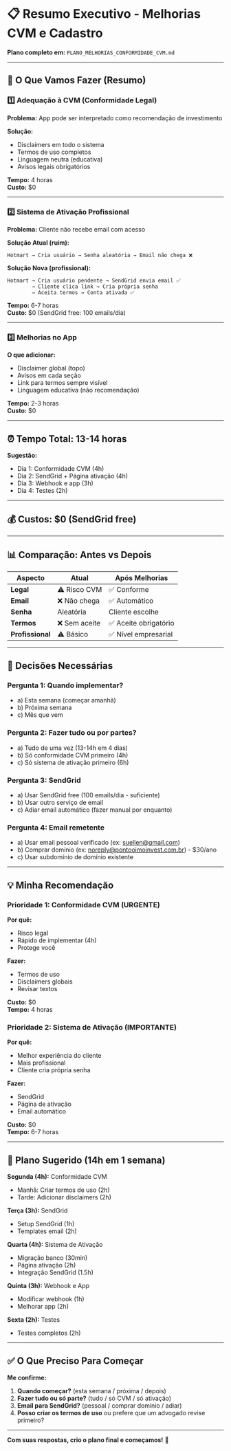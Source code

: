 # 📋 Resumo Executivo - Melhorias CVM e Cadastro

**Plano completo em:** `PLANO_MELHORIAS_CONFORMIDADE_CVM.md`

---

## 🎯 O Que Vamos Fazer (Resumo)

### 1️⃣ Adequação à CVM (Conformidade Legal)

**Problema:** App pode ser interpretado como recomendação de investimento

**Solução:**
- Disclaimers em todo o sistema
- Termos de uso completos
- Linguagem neutra (educativa)
- Avisos legais obrigatórios

**Tempo:** 4 horas  
**Custo:** $0

---

### 2️⃣ Sistema de Ativação Profissional

**Problema:** Cliente não recebe email com acesso

**Solução Atual (ruim):**
```
Hotmart → Cria usuário → Senha aleatória → Email não chega ❌
```

**Solução Nova (profissional):**
```
Hotmart → Cria usuário pendente → SendGrid envia email ✅
        → Cliente clica link → Cria própria senha
        → Aceita termos → Conta ativada ✅
```

**Tempo:** 6-7 horas  
**Custo:** $0 (SendGrid free: 100 emails/dia)

---

### 3️⃣ Melhorias no App

**O que adicionar:**
- Disclaimer global (topo)
- Avisos em cada seção
- Link para termos sempre visível
- Linguagem educativa (não recomendação)

**Tempo:** 2-3 horas  
**Custo:** $0

---

## ⏰ Tempo Total: 13-14 horas

**Sugestão:**
- Dia 1: Conformidade CVM (4h)
- Dia 2: SendGrid + Página ativação (4h)
- Dia 3: Webhook e app (3h)
- Dia 4: Testes (2h)

---

## 💰 Custos: $0 (SendGrid free)

---

## 📊 Comparação: Antes vs Depois

| Aspecto | Atual | Após Melhorias |
|---------|-------|----------------|
| **Legal** | ⚠️ Risco CVM | ✅ Conforme |
| **Email** | ❌ Não chega | ✅ Automático |
| **Senha** | Aleatória | Cliente escolhe |
| **Termos** | ❌ Sem aceite | ✅ Aceite obrigatório |
| **Profissional** | ⚠️ Básico | ✅ Nível empresarial |

---

## 🔑 Decisões Necessárias

### Pergunta 1: Quando implementar?

- a) Esta semana (começar amanhã)
- b) Próxima semana
- c) Mês que vem

### Pergunta 2: Fazer tudo ou por partes?

- a) Tudo de uma vez (13-14h em 4 dias)
- b) Só conformidade CVM primeiro (4h)
- c) Só sistema de ativação primeiro (6h)

### Pergunta 3: SendGrid

- a) Usar SendGrid free (100 emails/dia - suficiente)
- b) Usar outro serviço de email
- c) Adiar email automático (fazer manual por enquanto)

### Pergunta 4: Email remetente

- a) Usar email pessoal verificado (ex: suellen@gmail.com)
- b) Comprar domínio (ex: noreply@pontooimoinvest.com.br) - $30/ano
- c) Usar subdomínio de domínio existente

---

## 💡 Minha Recomendação

### Prioridade 1: Conformidade CVM (URGENTE)

**Por quê:**
- Risco legal
- Rápido de implementar (4h)
- Protege você

**Fazer:**
- Termos de uso
- Disclaimers globais
- Revisar textos

**Custo:** $0  
**Tempo:** 4 horas

### Prioridade 2: Sistema de Ativação (IMPORTANTE)

**Por quê:**
- Melhor experiência do cliente
- Mais profissional
- Cliente cria própria senha

**Fazer:**
- SendGrid
- Página de ativação
- Email automático

**Custo:** $0  
**Tempo:** 6-7 horas

---

## 🚀 Plano Sugerido (14h em 1 semana)

**Segunda (4h):** Conformidade CVM
- Manhã: Criar termos de uso (2h)
- Tarde: Adicionar disclaimers (2h)

**Terça (3h):** SendGrid
- Setup SendGrid (1h)
- Templates email (2h)

**Quarta (4h):** Sistema de Ativação
- Migração banco (30min)
- Página ativação (2h)
- Integração SendGrid (1.5h)

**Quinta (3h):** Webhook e App
- Modificar webhook (1h)
- Melhorar app (2h)

**Sexta (2h):** Testes
- Testes completos (2h)

---

## ✅ O Que Preciso Para Começar

**Me confirme:**

1. **Quando começar?** (esta semana / próxima / depois)
2. **Fazer tudo ou só parte?** (tudo / só CVM / só ativação)
3. **Email para SendGrid?** (pessoal / comprar domínio / adiar)
4. **Posso criar os termos de uso** ou prefere que um advogado revise primeiro?

---

**Com suas respostas, crio o plano final e começamos!** 🚀

